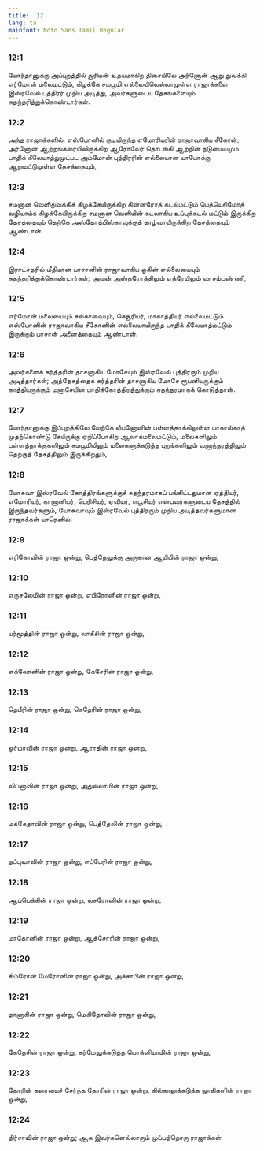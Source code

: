 ```yaml
---
title:  12
lang: ta
mainfont: Noto Sans Tamil Regular
---
```


###  12:1

யோர்தானுக்கு அப்புறத்தில் சூரியன் உதயமாகிற திசையிலே அர்னோன் ஆறு துவக்கி எர்மோன் மலைமட்டும், கிழக்கே சமபூமி எல்லையிலெல்லாமுள்ள ராஜாக்களை இஸ்ரவேல் புத்திரர் முறிய அடித்து, அவர்களுடைய தேசங்களையும் சுதந்தரித்துக்கொண்டார்கள்.

###  12:2

அந்த ராஜாக்களில், எஸ்போனில் குடியிருந்த எமோரியரின் ராஜாவாகிய சீகோன், அர்னோன் ஆற்றங்கரையிலிருக்கிற ஆரோவேர் தொடங்கி ஆற்றின் நடுமையமும் பாதிக் கீலேயாத்துமுட்பட அம்மோன் புத்திரரின் எல்லையான யாபோக்கு ஆறுமட்டுமுள்ள தேசத்தையும்,

###  12:3

சமனான வெளிதுவக்கிக் கிழக்கேயிருக்கிற கின்னரோத் கடல்மட்டும் பெத்யெசிமோத் வழியாய்க் கிழக்கேயிருக்கிற சமனான வெளியின் கடலாகிய உப்புக்கடல் மட்டும் இருக்கிற தேசத்தையும் தெற்கே அஸ்தோத்பிஸ்காவுக்குத் தாழ்வாயிருக்கிற தேசத்தையும் ஆண்டான்.

###  12:4

இராட்சதரில் மீதியான பாசானின் ராஜாவாகிய ஓகின் எல்லையையும் சுதந்தரித்துக்கொண்டார்கள்; அவன் அஸ்தரோத்திலும் எத்ரேயிலும் வாசம்பண்ணி,

###  12:5

எர்மோன் மலையையும் சல்காவையும், கெசூரியர், மாகாத்தியர் எல்லைமட்டும் எஸ்போனின் ராஜாவாகிய சீகோனின் எல்லையாயிருந்த பாதிக் கீலேயாத்மட்டும் இருக்கும் பாசான் அனைத்தையும் ஆண்டான்.

###  12:6

அவர்களைக் கர்த்தரின் தாசனாகிய மோசேயும் இஸ்ரவேல் புத்திரரும் முறிய அடித்தார்கள்; அத்தேசத்தைக் கர்த்தரின் தாசனாகிய மோசே ரூபனியருக்கும் காத்தியருக்கும் மனாசேயின் பாதிக்கோத்திரத்துக்கும் சுதந்தரமாகக் கொடுத்தான்.

###  12:7

யோர்தானுக்கு இப்புறத்திலே மேற்கே லீபனோனின் பள்ளத்தாக்கிலுள்ள பாகால்காத் முதற்கொண்டு சேயீருக்கு ஏறிப்போகிற ஆலாக்மலைமட்டும், மலைகளிலும் பள்ளத்தாக்குகளிலும் சமபூமியிலும் மலைகளுக்கடுத்த புறங்களிலும் வனாந்தரத்திலும் தெற்குத் தேசத்திலும் இருக்கிறதும்,

###  12:8

யோசுவா இஸ்ரவேல் கோத்திரங்களுக்குச் சுதந்தரமாகப் பங்கிட்டதுமான ஏத்தியர், எமோரியர், கானானியர், பெரிசியர், ஏவியர், எபூசியர் என்பவர்களுடைய தேசத்தில் இருந்தவர்களும், யோசுவாவும் இஸ்ரவேல் புத்திரரும் முறிய அடித்தவர்களுமான ராஜாக்கள் யாரெனில்:

###  12:9

எரிகோவின் ராஜா ஒன்று, பெத்தேலுக்கு அருகான ஆயியின் ராஜா ஒன்று,

###  12:10

எருசலேமின் ராஜா ஒன்று, எபிரோனின் ராஜா ஒன்று,

###  12:11

யர்மூத்தின் ராஜா ஒன்று, லாகீசின் ராஜா ஒன்று,

###  12:12

எக்லோனின் ராஜா ஒன்று, கேசேரின் ராஜா ஒன்று,

###  12:13

தெபீரின் ராஜா ஒன்று, கெதேரின் ராஜா ஒன்று,

###  12:14

ஒர்மாவின் ராஜா ஒன்று, ஆராதின் ராஜா ஒன்று,

###  12:15

லிப்னாவின் ராஜா ஒன்று, அதுல்லாமின் ராஜா ஒன்று,

###  12:16

மக்கேதாவின் ராஜா ஒன்று, பெத்தேலின் ராஜா ஒன்று,

###  12:17

தப்புவாவின் ராஜா ஒன்று, எப்பேரின் ராஜா ஒன்று,

###  12:18

ஆப்பெக்கின் ராஜா ஒன்று, லசரோனின் ராஜா ஒன்று,

###  12:19

மாதோனின் ராஜா ஒன்று, ஆத்சோரின் ராஜா ஒன்று,

###  12:20

சிம்ரோன் மேரோனின் ராஜா ஒன்று, அக்சாபின் ராஜா ஒன்று,

###  12:21

தானாகின் ராஜா ஒன்று, மெகிதோவின் ராஜா ஒன்று,

###  12:22

கேதேசின் ராஜா ஒன்று, கர்மேலுக்கடுத்த யொக்னியாமின் ராஜா ஒன்று,

###  12:23

தோரின் கரையைச் சேர்ந்த தோரின் ராஜா ஒன்று, கில்காலுக்கடுத்த ஜாதிகளின் ராஜா ஒன்று,

###  12:24

திர்சாவின் ராஜா ஒன்று; ஆக இவர்களெல்லாரும் முப்பத்தொரு ராஜாக்கள்.

